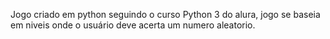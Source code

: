 Jogo criado em python seguindo o curso Python 3 do alura, jogo se baseia em niveis onde o usuário deve acerta um numero aleatorio.
